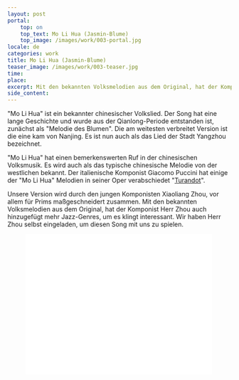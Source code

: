 ```yaml
---
layout: post
portal:
    top: on
    top_text: Mo Li Hua (Jasmin-Blume)
    top_image: /images/work/003-portal.jpg
locale: de
categories: work
title: Mo Li Hua (Jasmin-Blume)
teaser_image: /images/work/003-teaser.jpg
time: 
place: 
excerpt: Mit den bekannten Volksmelodien aus dem Original, hat der Komponist Herr Zhou auch hinzugefügt mehr Jazz-Genres, um es klingt interessant.
side_content: 
---
```


"Mo Li Hua" ist ein bekannter chinesischer Volkslied. Der Song hat eine lange Geschichte und wurde aus der Qianlong-Periode entstanden ist,
zunächst als "Melodie des Blumen". Die am weitesten verbreitet Version ist die eine kam von Nanjing.
Es ist nun auch als das Lied der Stadt Yangzhou bezeichnet.

"Mo Li Hua" hat einen bemerkenswerten Ruf in der chinesischen Volksmusik. Es wird auch als das typische chinesische Melodie von der westlichen bekannt.
Der italienische Komponist Giacomo Puccini hat einige der "Mo Li Hua" Melodien in seiner Oper verabschiedet
"<a href="https://www.youtube.com/watch?v=-PkS2HQj9ZE" target="_blank">Turandot</a>".

Unsere Version wird durch den jungen Komponisten Xiaoliang Zhou, vor allem für Prims maßgeschneidert zusammen.
Mit den bekannten Volksmelodien aus dem Original, hat der Komponist Herr Zhou auch hinzugefügt mehr Jazz-Genres, um es klingt interessant.
Wir haben Herr Zhou selbst eingeladen, um diesen Song mit uns zu spielen.

<figure class="video-container">
    <iframe width="420" height="315" src="//www.youtube.com/embed/m4X37CWHYyU" frameborder="0" allowfullscreen></iframe>
</figure>
